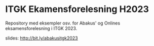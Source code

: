# ITGK Ekamensforelesning H2023

Repository med eksempler osv. for Abakus' og Onlines eksamensforelesning i ITGK 2023.


slides: http://bit.ly/abakusitgk2023 
